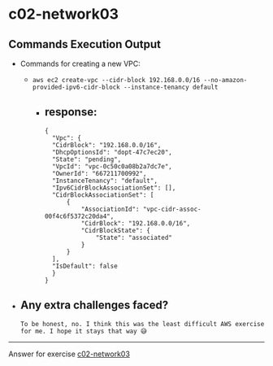 # c02-network03

## Commands Execution Output

- Commands for creating a new VPC:

  - `aws ec2 create-vpc --cidr-block 192.168.0.0/16 --no-amazon-provided-ipv6-cidr-block --instance-tenancy default`
    - response:
      -
      ```
      {
        "Vpc": {
        "CidrBlock": "192.168.0.0/16",
        "DhcpOptionsId": "dopt-47c7ec20",
        "State": "pending",
        "VpcId": "vpc-0c50c0a08b2a7dc7e",
        "OwnerId": "667211700992",
        "InstanceTenancy": "default",
        "Ipv6CidrBlockAssociationSet": [],
        "CidrBlockAssociationSet": [
            {
                "AssociationId": "vpc-cidr-assoc-00f4c6f5372c20da4",
                "CidrBlock": "192.168.0.0/16",
                "CidrBlockState": {
                    "State": "associated"
                }
            }
        ],
        "IsDefault": false
        }
      }
      ```

- ## Any extra challenges faced?
  ```
  To be honest, no. I think this was the least difficult AWS exercise for me. I hope it stays that way 😅
  ```

---

Answer for exercise [c02-network03](https://github.com/devopsacademyau/academy/blob/893381c6f0b69434d9e8597d3d4b1c17f9bc1371/classes/02class/exercises/c02-network03/README.md)
